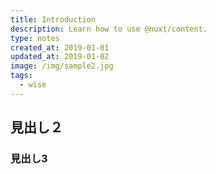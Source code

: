 ```yaml
---
title: Introduction
description: Learn how to use @nuxt/content.
type: notes
created_at: 2019-01-01
updated_at: 2019-01-02
image: /img/sample2.jpg
tags:
  - wise
---
```


## 見出し２

### 見出し3
